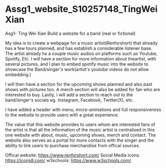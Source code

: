 # Assg1_website_S10257148_TingWeiXian
Asg1- Ting Wei Xian
Build a website for a band (real or fictional)

My idea is to create a webpage for a music artist(Renforshort) that already has a few tours planned, and has establish a considerable listener base.
 The artist already hs a couple music audios on platforms such as Youtube, Spotify, Etc. I will have a section for more information about theartist, with several pictures, and I plan to embed spotify music into the website to showcase the Band/singer's work(artist's youtube videos do not allow embedding.)
  
I will then have a section for the upcoming shows planned and also past shows with pictures too.
A merch section will also be added for fan who are interested to buy.
Lastly, i will add a section to reach out to the band/singer's socials eg. Instagram, Facebook, Twitter(X), etc. 

I have added a header with menu, micro-animations and full responsiveness to the website to provide users with a great experience. 

The value that this website provides to users whom are interested fans of the artist is that all the information of the music artist is centralised in this one website with about, music, upcoming shows, merch and contact. The website also serves as a portal for more contacts with the singer and the ability to link users to purchase merchandise from offical sources.

Offical website: https://www.renforshort.com/
Social Media icons: https://icons8.com/
w3schools: https://www.w3schools.com/